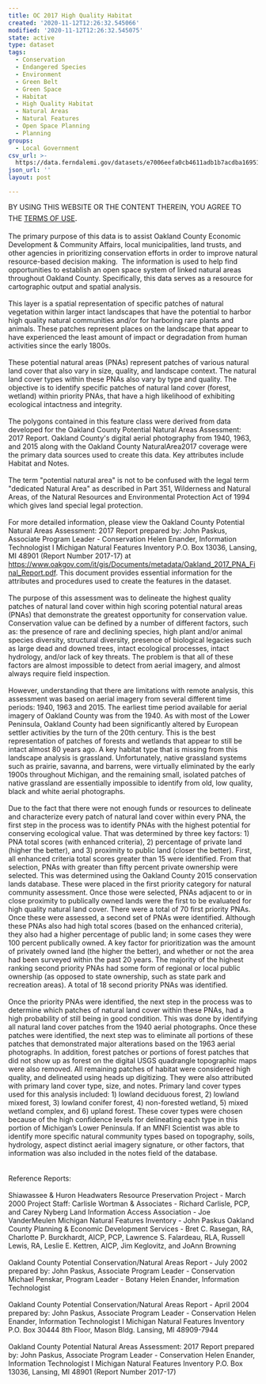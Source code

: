 ```yaml
---
title: OC 2017 High Quality Habitat
created: '2020-11-12T12:26:32.545066'
modified: '2020-11-12T12:26:32.545075'
state: active
type: dataset
tags:
  - Conservation
  - Endangered Species
  - Environment
  - Green Belt
  - Green Space
  - Habitat
  - High Quality Habitat
  - Natural Areas
  - Natural Features
  - Open Space Planning
  - Planning
groups:
  - Local Government
csv_url: >-
  https://data.ferndalemi.gov/datasets/e7006eefa0cb4611adb1b7acdba16951_6.csv?outSR=%7B%22latestWkid%22%3A3857%2C%22wkid%22%3A102100%7D
json_url: ''
layout: post

---
```

BY USING THIS WEBSITE OR THE CONTENT THEREIN, YOU AGREE TO THE <u><a href='https://www.oakgov.com/open-data-terms'>TERMS OF USE</a></u><span style='font-family: &quot;Avenir Next W01&quot;, &quot;Avenir Next W00&quot;, &quot;Avenir Next&quot;, Avenir, &quot;Helvetica Neue&quot;, Helvetica, Arial, sans-serif; font-size: 17px;'>. </span><span style='font-family: &quot;Avenir Next W01&quot;, &quot;Avenir Next W00&quot;, &quot;Avenir Next&quot;, Avenir, &quot;Helvetica Neue&quot;, Helvetica, Arial, sans-serif; font-size: 17px;'><br /></span><br />The primary purpose of this data is to assist Oakland County Economic Development &amp; Community Affairs, local municipalities, land trusts, and other agencies in prioritizing conservation efforts in order to improve natural resource-based decision making.  The information is used to help find opportunities to establish an open space system of linked natural areas throughout Oakland County. Specifically, this data serves as a resource for cartographic output and spatial analysis.<br /><br />This layer is a spatial representation of specific patches of natural vegetation within larger intact landscapes that have the potential to harbor high quality natural communities and/or for harboring rare plants and animals. These patches represent places on the landscape that appear to have experienced the least amount of impact or degradation from human activities since the early 1800s.<br /><br />These potential natural areas (PNAs) represent patches of various natural land cover that also vary in size, quality, and landscape context. The natural land cover types within these PNAs also vary by type and quality. The objective is to identify specific patches of natural land cover (forest, wetland) within priority PNAs, that have a high likelihood of exhibiting ecological intactness and integrity.<br /><br />The polygons contained in this feature class were derived from data developed for the Oakland County Potential Natural Areas Assessment: 2017 Report. Oakland County's digital aerial photography from 1940, 1963, and 2015 along with the Oakland County NaturalArea2017 coverage were the primary data sources used to create this data.  Key attributes include Habitat and Notes.<br /><br />The term &quot;potential natural area&quot; is not to be confused with the legal term &quot;dedicated Natural Area&quot; as described in Part 351, Wilderness and Natural Areas, of the Natural Resources and Environmental Protection Act of 1994 which gives land special legal protection.<br /><br />For more detailed information, please view the Oakland County Potential Natural Areas Assessment: 2017 Report prepared by: John Paskus, Associate Program Leader - Conservation Helen Enander, Information Technologist I Michigan Natural Features Inventory P.O. Box 13036, Lansing, MI 48901 (Report Number 2017-17) at <a href='https://www.oakgov.com/it/gis/Documents/metadata/Oakland_2017_PNA_Final_Report.pdf' target='_blank'>https://www.oakgov.com/it/gis/Documents/metadata/Oakland_2017_PNA_Final_Report.pdf</a>. This document provides essential information for the attributes and procedures used to create the features in the dataset.<br /><br />The purpose of this assessment was to delineate the highest quality patches of natural land cover within high scoring potential natural areas (PNAs) that demonstrate the greatest opportunity for conservation value. Conservation value can be defined by a number of different factors, such as: the presence of rare and declining species, high plant and/or animal species diversity, structural diversity, presence of biological legacies such as large dead and downed trees, intact ecological processes, intact hydrology, and/or lack of key threats. The problem is that all of these factors are almost impossible to detect from aerial imagery, and almost always require field inspection.<br /><br />However, understanding that there are limitations with remote analysis, this assessment was based on aerial imagery from several different time periods: 1940, 1963 and 2015. The earliest time period available for aerial imagery of Oakland County was from the 1940. As with most of the Lower Peninsula, Oakland County had been significantly altered by European settler activities by the turn of the 20th century. This is the best representation of patches of forests and wetlands that appear to still be intact almost 80 years ago. A key habitat type that is missing from this landscape analysis is grassland. Unfortunately, native grassland systems such as prairie, savanna, and barrens, were virtually eliminated by the early 1900s throughout Michigan, and the remaining small, isolated patches of native grassland are essentially impossible to identify from old, low quality, black and white aerial photographs.<br /><br />Due to the fact that there were not enough funds or resources to delineate and characterize every patch of natural land cover within every PNA, the first step in the process was to identify PNAs with the highest potential for conserving ecological value. That was determined by three key factors: 1) PNA total scores (with enhanced criteria), 2) percentage of private land (higher the better), and 3) proximity to public land (closer the better). First, all enhanced criteria total scores greater than 15 were identified. From that selection, PNAs with greater than fifty percent private ownership were selected. This was determined using the Oakland County 2015 conservation lands database. These were placed in the first priority category for natural community assessment. Once those were selected, PNAs adjacent to or in close proximity to publically owned lands were the first to be evaluated for high quality natural land cover. There were a total of 70 first priority PNAs. Once these were assessed, a second set of PNAs were identified. Although these PNAs also had high total scores (based on the enhanced criteria), they also had a higher percentage of public land; in some cases they were 100 percent publically owned. A key factor for prioritization was the amount of privately owned land (the higher the better), and whether or not the area had been surveyed within the past 20 years. The majority of the highest ranking second priority PNAs had some form of regional or local public ownership (as opposed to state ownership, such as state park and recreation areas). A total of 18 second priority PNAs was identified.<br /><br />Once the priority PNAs were identified, the next step in the process was to determine which patches of natural land cover within these PNAs, had a high probability of still being in good condition. This was done by identifying all natural land cover patches from the 1940 aerial photographs. Once these patches were identified, the next step was to eliminate all portions of these patches that demonstrated major alterations based on the 1963 aerial photographs. In addition, forest patches or portions of forest patches that did not show up as forest on the digital USGS quadrangle topographic maps were also removed. All remaining patches of habitat were considered high quality, and delineated using heads up digitizing. They were also attributed with primary land cover type, size, and notes. Primary land cover types used for this analysis included: 1) lowland deciduous forest, 2) lowland mixed forest, 3) lowland conifer forest, 4) non-forested wetland, 5) mixed wetland complex, and 6) upland forest. These cover types were chosen because of the high confidence levels for delineating each type in this portion of Michigan’s Lower Peninsula. If an MNFI Scientist was able to identify more specific natural community types based on topography, soils, hydrology, aspect distinct aerial imagery signature, or other factors, that information was also included in the notes field of the database.<br /><br /><br />Reference Reports:<br /><br />Shiawassee &amp; Huron Headwaters Resource Preservation Project - March 2000 Project Staff: Carlisle Wortman &amp; Associates - Richard Carlisle, PCP, and Carey Nyberg Land Information Access Association - Joe VanderMeulen Michigan Natural Features Inventory - John Paskus Oakland County Planning &amp; Economic Development Services - Bret C. Rasegan, RA, Charlotte P. Burckhardt, AICP, PCP, Lawrence S. Falardeau, RLA, Russell Lewis, RA, Leslie E. Kettren, AICP, Jim Keglovitz, and JoAnn Browning <br /><br />Oakland County Potential Conservation/Natural Areas Report - July 2002 prepared by: John Paskus, Associate Program Leader - Conservation Michael Penskar, Program Leader - Botany Helen Enander, Information Technologist<br /><br />Oakland County Potential Conservation/Natural Areas Report - April 2004 prepared by: John Paskus, Associate Program Leader - Conservation Helen Enander, Information Technologist I Michigan Natural Features Inventory P.O. Box 30444 8th Floor, Mason Bldg. Lansing, MI 48909-7944<br /><br />Oakland County Potential Natural Areas Assessment: 2017 Report prepared by: John Paskus, Associate Program Leader - Conservation Helen Enander, Information Technologist I Michigan Natural Features Inventory P.O. Box 13036, Lansing, MI 48901 (Report Number 2017-17)

